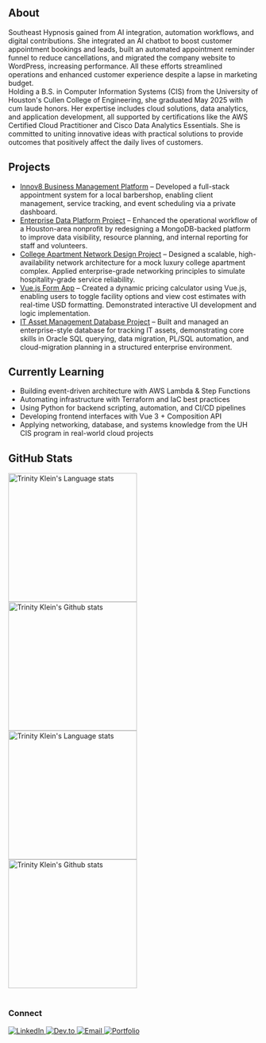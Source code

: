 ## About
Southeast Hypnosis gained from AI integration, automation workflows, and digital contributions. She integrated an AI chatbot to boost customer appointment bookings and leads, built an automated appointment reminder funnel to reduce cancellations, and migrated the company website to WordPress, increasing performance. All these efforts streamlined operations and enhanced customer experience despite a lapse in marketing budget. </br>
Holding a B.S. in Computer Information Systems (CIS) from the University of Houston's Cullen College of Engineering, she graduated May 2025 with cum laude honors. Her expertise includes cloud solutions, data analytics, and application development, all supported by certifications like the AWS Certified Cloud Practitioner and Cisco Data Analytics Essentials. She is committed to uniting innovative ideas with practical solutions to provide outcomes that positively affect the daily lives of customers.

## Projects
- [Innov8 Business Management Platform](https://github.com/tlklein/CIS-4375-Team3-CapstoneProject) – Developed a full-stack appointment system for a local barbershop, enabling client management, service tracking, and event scheduling via a private dashboard. 
- [Enterprise Data Platform Project](https://github.com/tlklein/mongodb-data-platform-project) – Enhanced the operational workflow of a Houston-area nonprofit by redesigning a MongoDB-backed platform to improve data visibility, resource planning, and internal reporting for staff and volunteers. 
- [College Apartment Network Design Project](https://github.com/tlklein/college-apartment-network-design) – Designed a scalable, high-availability network architecture for a mock luxury college apartment complex. Applied enterprise-grade networking principles to simulate hospitality-grade service reliability. 
- [Vue.js Form App](https://github.com/tlklein/vuejs-form-app) – Created a dynamic pricing calculator using Vue.js, enabling users to toggle facility options and view cost estimates with real-time USD formatting. Demonstrated interactive UI development and logic implementation.
- [IT Asset Management Database Project](https://github.com/tlklein/oracle-sql-db-project) – Built and managed an enterprise-style database for tracking IT assets, demonstrating core skills in Oracle SQL querying, data migration, PL/SQL automation, and cloud-migration planning in a structured enterprise environment.

## Currently Learning
- Building event-driven architecture with AWS Lambda & Step Functions
- Automating infrastructure with Terraform and IaC best practices
- Using Python for backend scripting, automation, and CI/CD pipelines
- Developing frontend interfaces with Vue 3 + Composition API 
- Applying networking, database, and systems knowledge from the UH CIS program in real-world cloud projects

## GitHub Stats
<!-- Light Mode -->
<div align="left"> 
<a href="https://github.com/tlklein/github-readme-stats#gh-light-mode-only">
<img height=259 src="https://github-readme-stats.vercel.app/api?username=tlklein&show_icons=true&rank_icon=github&layout=compact&langs_count=12&card_width=200&hide_border=true&role=owner,collaborator&theme=default#gh-light-mode-only" alt="Trinity Klein's Language stats" />
</a>
<a href="https://github.com/tlklein/github-readme-stats#gh-light-mode-only">
<img height=259 src="https://github-readme-stats.vercel.app/api/top-langs?username=tlklein&show_icons=true&line_height=288&hide_border=true&card_width=200&rank_icon=percentile&theme=default#gh-light-mode-only" alt="Trinity Klein's Github stats" />
</a>
</div>

<!-- Dark Mode -->
<div align="left"> 
<a href="https://github.com/tlklein/github-readme-stats#gh-dark-mode-only">
<img height=259 src="https://github-readme-stats.vercel.app/api?username=tlklein&show_icons=true&rank_icon=github&layout=compact&langs_count=12&card_width=200&hide_border=true&role=owner,collaborator&theme=default&theme=dark&bg_color=000000#gh-dark-mode-only" alt="Trinity Klein's Language stats" />
</a>
<a href="https://github.com/tlklein/github-readme-stats#gh-dark-mode-only">
<img height=259 src="https://github-readme-stats.vercel.app/api/top-langs?username=tlklein&show_icons=true&line_height=288&hide_border=true&card_width=200&rank_icon=percentile&theme=default&theme=dark&bg_color=000000#gh-dark-mode-only" alt="Trinity Klein's Github stats" />
</a>
</div>
<br/>

### Connect
<div align="left">
    <a href="https://linkedin.com/in/trinity-klein" target="_blank">
        <img src="https://img.shields.io/badge/LinkedIn-Connect-blue?style=for-the-badge&logo=linkedin" alt="LinkedIn">
    </a>
    <a href="https://dev.to/tlklein" target="_blank">
        <img src="https://img.shields.io/badge/Dev-Connect-blue?style=for-the-badge&logo=linkedin" alt="Dev.to">
    </a>
    <a href="mailto:trinitylklein@outlook.com">
        <img src="https://img.shields.io/badge/Email-Contact-red?style=for-the-badge&logo=gmail" alt="Email">
    </a>
    <a href="https://d2d06xlq6t9xmp.cloudfront.net/" target="_blank">
        <img src="https://img.shields.io/badge/Portfolio-Visit-black?style=for-the-badge&logo=github" alt="Portfolio">
    </a>
</div>

<!-- ![Visitor Count](https://visitor-badge.laobi.icu/badge?page_id=tlklein.readme) -->

